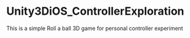 # Unity3DiOS_ControllerExploration
This is a simple Roll a ball 3D game for personal controller experiment
